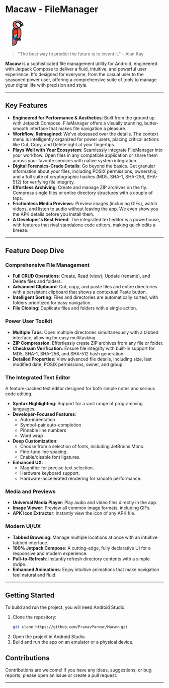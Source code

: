 # Macaw - FileManager

<img src="macaw.png" alt="Macaw" height="80" />

> "The best way to predict the future is to invent it." - Alan Kay

**Macaw** is a sophisticated file management utility for Android, engineered with Jetpack Compose to
deliver a fluid, intuitive, and powerful user experience. It's designed for everyone, from the
casual user to the seasoned power user, offering a comprehensive suite of tools to manage your
digital life with precision and style.

---

## Key Features

* **Engineered for Performance & Aesthetics**: Built from the ground up with Jetpack Compose,
  FileManager offers a visually stunning, butter-smooth interface that makes file navigation a
  pleasure.
* **Workflow, Reimagined**: We've obsessed over the details. The context menu is intelligently
  organized for power users, placing critical actions like Cut, Copy, and Delete right at your
  fingertips.
* **Plays Well with Your Ecosystem**: Seamlessly integrate FileManager into your workflow. Open
  files in any compatible application or share them across your favorite services with native system
  integration.
* **Digital Forensics-Grade Details**: Go beyond the basics. Get granular information about your
  files, including POSIX permissions, ownership, and a full suite of cryptographic hashes (MD5,
  SHA-1, SHA-256, SHA-512) for verifying file integrity.
* **Effortless Archiving**: Create and manage ZIP archives on the fly. Compress single files or
  entire directory structures with a couple of taps.
* **Frictionless Media Previews**: Preview images (including GIFs), watch videos, and listen to
  audio without leaving the app. We even show you the APK details before you install them.
* **A Developer's Best Friend**: The integrated text editor is a powerhouse, with features that
  rival standalone code editors, making quick edits a breeze.

---

## Feature Deep Dive

### Comprehensive File Management

* **Full CRUD Operations**: Create, Read (view), Update (rename), and Delete files and folders.
* **Advanced Clipboard**: Cut, copy, and paste files and entire directories with a persistent
  clipboard that shows a contextual Paste button.
* **Intelligent Sorting**: Files and directories are automatically sorted, with folders prioritized
  for easy navigation.
* **File Cloning**: Duplicate files and folders with a single action.

### Power User Toolkit

* **Multiple Tabs**: Open multiple directories simultaneously with a tabbed interface, allowing for
  easy multitasking.
* **ZIP Compression**: Effortlessly create ZIP archives from any file or folder.
* **Checksum Verification**: Ensure file integrity with built-in support for MD5, SHA-1, SHA-256,
  and SHA-512 hash generation.
* **Detailed Properties**: View advanced file details, including size, last modified date, POSIX
  permissions, owner, and group.

### The Integrated Text Editor

A feature-packed text editor designed for both simple notes and serious code editing.

* **Syntax Highlighting**: Support for a vast range of programming languages.
* **Developer-Focused Features**:
    * Auto-indentation
    * Symbol-pair auto-completion
    * Pinnable line numbers
    * Word wrap
* **Deep Customization**:
    * Choose from a selection of fonts, including JetBrains Mono.
    * Fine-tune line spacing.
    * Enable/disable font ligatures.
* **Enhanced UX**:
    * Magnifier for precise text selection.
    * Hardware keyboard support.
    * Hardware-accelerated rendering for smooth performance.

### Media and Previews

* **Universal Media Player**: Play audio and video files directly in the app.
* **Image Viewer**: Preview all common image formats, including GIFs.
* **APK Icon Extractor**: Instantly view the icon of any APK file.

### Modern UI/UX

* **Tabbed Browsing**: Manage multiple locations at once with an intuitive tabbed interface.
* **100% Jetpack Compose**: A cutting-edge, fully declarative UI for a responsive and modern
  experience.
* **Pull-to-Refresh**: Instantly refresh directory contents with a simple swipe.
* **Enhanced Animations**: Enjoy intuitive animations that make navigation feel natural and fluid.

---

## Getting Started

To build and run the project, you will need Android Studio.

1. Clone the repository:
   ```bash
   git clone https://github.com/PranavPurwar/Macaw.git
   ```
2. Open the project in Android Studio.
3. Build and run the app on an emulator or a physical device.

## Contributions

Contributions are welcome! If you have any ideas, suggestions, or bug reports, please open an issue
or create a pull request.

---
